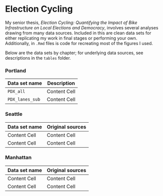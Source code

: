 # Election Cycling

My senior thesis, *Election Cycling: Quantifying the Impact of Bike Infrastructure on Local Elections and Democracy*, involves several analyses drawing from many data sources. Included in this are clean data sets for either replicating my work in final stages or performing your own. Additionally, in `.Rmd` files is code for recreating most of the figures I used. 

Below are the data sets by chapter; for underlying data sources, see descriptions in the `tables` folder.

### Portland

| Data set name  | Description |
| ------------- | ------------- |
| `PDX_all` | Content Cell  |
| `PDX_lanes_sub`  | Content Cell  |

### Seattle

| Data set name  | Original sources |
| ------------- | ------------- |
| Content Cell  | Content Cell  |
| Content Cell  | Content Cell  |


### Manhattan

| Data set name  | Original sources |
| ------------- | ------------- |
| Content Cell  | Content Cell  |
| Content Cell  | Content Cell  |
